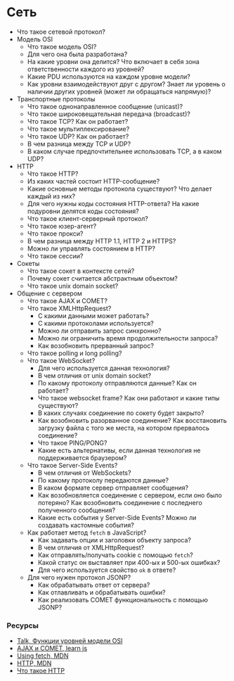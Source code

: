 # Сеть

* Что такое сетевой протокол?
* Модель OSI
  * Что такое модель OSI?
  * Для чего она была разработана?
  * На какие уровни она делится? Что включает в себя зона ответственности каждого из уровней?
  * Какие PDU используются на каждом уровне модели?
  * Как уровни взаимодействуют друг с другом? Знает ли уровень о наличии других уровней (может ли обращаться напрямую)?
* Транспортные протоколы
  * Что такое однонаправленное сообщение (unicast)?
  * Что такое широковещательная передача (broadcast)?
  * Что такое TCP? Как он работает?
  * Что такое мультиплексирование?
  * Что такое UDP? Как он работает?
  * В чем разница между TCP и UDP?
  * В каком случае предпочтительнее использовать TCP, а в каком UDP?
* HTTP
  * Что такое HTTP?
  * Из каких частей состоит HTTP-сообщение?
  * Какие основные методы протокола существуют? Что делает каждый из них?
  * Для чего нужны коды состояния HTTP-ответа? На какие подуровни делятся коды состояния?
  * Что такое клиент-серверный протокол?
  * Что такое юзер-агент?
  * Что такое прокси?
  * В чем разница между HTTP 1.1, HTTP 2 и HTTPS?
  * Можно ли управлять состоянием в HTTP?
  * Что такое сессии?
* Сокеты
  * Что такое сокет в контексте сетей?
  * Почему сокет считается абстрактным объектом?
  * Что такое unix domain socket?
* Общение с сервером
  * Что такое AJAX и COMET?
  * Что такое XMLHttpRequest?
    * С какими данными может работать?
    * С какими протоколами используется?
    * Можно ли отправить запрос синхронно?
    * Можно ли ограничить время продолжительности запроса?
    * Как возобновить прерванный запрос?
  * Что такое polling и long polling?
  * Что такое WebSocket?
    * Для чего используется данная технология?
    * В чем отличия от unix domain socket?
    * По какому протоколу отправляются данные? Как он работает?
    * Что такое websocket frame? Как они работают и какие типы существуют?
    * В каких случаях соединение по сокету будет закрыто?
    * Как возобновить разорванное соединение? Как восстановить загрузку файла с того же места, на котором прервалось соединение?
    * Что такое PING/PONG?
    * Какие есть альтернативы, если данная технология не поддерживается браузером?
  * Что такое Server-Side Events?
    * В чем отличия от WebSockets?
    * По какому протоколу передаются данные?
    * В каком формате сервер отправляет сообщения?
    * Как возобновляется соединение с сервером, если оно было потеряно? Как возобновить соединение с последнего полученного сообщения?
    * Какие есть события у Server-Side Events? Можно ли создавать кастомные события?
  * Как работает метод `fetch` в JavaScript?
    * Как задавать опции и заголовки объекту запроса?
    * В чем отличия от XMLHttpRequest?
    * Как отправлять/получать cookie с помощью `fetch`?
    * Какой статус он выставляет при 400-ых и 500-ых ошибках?
    * Для чего используется свойство `ok` в ответе?
  * Для чего нужен протокол JSONP?
    * Как обрабатывать ответ от сервера?
    * Как отлавливать и обрабатывать ошибки?
    * Как реализовать COMET функциональность с помощью JSONP?


### Ресурсы
* [Talk, Функции уровней модели OSI](https://www.youtube.com/watch?v=7cIC-o2wODs)
* [AJAX и COMET, learn js](https://learn.javascript.ru/ajax)
* [Using fetch, MDN](https://developer.mozilla.org/en-US/docs/Web/API/Fetch_API/Using_Fetch)
* [HTTP, MDN](https://developer.mozilla.org/ru/docs/Web/HTTP/Overview)
* [Что такое HTTP](https://7bloggers.ru/chto-takoe-http/)